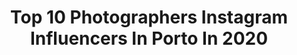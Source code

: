 ---
title: Top 10 Photographers Instagram Influencers In Porto In 2020
description: >-
  Find top photographers Instagram influencers in Porto in 2020. Most popular hashtags: #photography #porto #stayhome #lisboa.
platform: Instagram
profiles:
  - username: "souablue"
    fullname: >-
      big blue 🦋
    location: "Portugal"
    followers: 9989
    engagement: 1044
    commentsToLikes: 0.008317
    id: ck6uco4zugp830j71pyu2nkrg
    verified: false
    hashtags: "#stayhome, #makeupchallenge, #lgbtq, #archillect"
  - username: "carlopes27"
    fullname: >-
      Carlos Lopes
    location: "Portugal"
    followers: 13023
    engagement: 1281
    commentsToLikes: 0.032553
    id: ck0w2e0nwnvtt0i19hjx7ttgq
    verified: false
    hashtags: ""
  - username: "jccabral_photography"
    fullname: >-
      João Cabral
    location: "Portugal"
    followers: 53181
    engagement: 465
    commentsToLikes: 0.030729
    id: ck15stjzferdd0i19ffrvgcop
    verified: false
    hashtags: "#addicted"
  - username: "viksoza"
    fullname: >-
      Vinicius | Porto
    location: "Portugal"
    followers: 32781
    engagement: 338
    commentsToLikes: 0.034660
    id: ck0ttzs2l51cc0i19fzpdv5fy
    verified: false
    hashtags: "#djiglobal, #eclectic, #workshop, #japan"
  - username: "untitled.save"
    fullname: >-
      Untitled
    location: "Portugal"
    followers: 13404
    engagement: 804
    commentsToLikes: 0.007443
    id: ck0u12fryvjyo0i19m58a4wbc
    verified: false
    hashtags: "#whitesquareart, #hollygolightly, #silverscreen, #realism"
  - username: "mr.goldenhour_"
    fullname: >-
      Ruben Oliveira ®
    location: "Portugal"
    followers: 11684
    engagement: 788
    commentsToLikes: 0.063538
    id: ck0w2e4kinwdz0i19rac57u7x
    verified: false
    hashtags: "#switzerlands, #nightshots, #genevalake, #sunsetgram"
  - username: "tomanephotography"
    fullname: >-
      Tó Mané
    location: "Portugal"
    followers: 6431
    engagement: 893
    commentsToLikes: 0.054245
    id: ck5c7o4f77w300i116v3by4yr
    verified: false
    hashtags: "#supertubos, #slab, #foggymorning, #oporto"
  - username: "magalitaroucatravel"
    fullname: >-
      Magali Tarouca - Travel
    location: "Portugal"
    followers: 6262
    engagement: 988
    commentsToLikes: 0.033567
    id: ck0vyoypw52vu0i19tjwh7p0r
    verified: false
    hashtags: "#algarvelovers, #bluefireijen, #bromoindonesia, #foreversummer"
  - username: "joaodmorgado"
    fullname: >-
      João Morgado
    location: "Portugal"
    followers: 33095
    engagement: 125
    commentsToLikes: 0.029411
    id: ckap9pxsnt6bb0i78qd6lcbqt
    verified: false
    hashtags: "#interiors, #feliznatal, #merrychristmas, #arquitetura"
  - username: "brancoprata"
    fullname: >-
      Team: Photographer & Florist
    location: "Portugal"
    followers: 28223
    engagement: 93
    commentsToLikes: 0.034761
    id: ck13c1eciy5ez0i19ynxbgqg9
    verified: false
    hashtags: "#spring, #love, #ceremonyflowers, #weddingceremony"
---